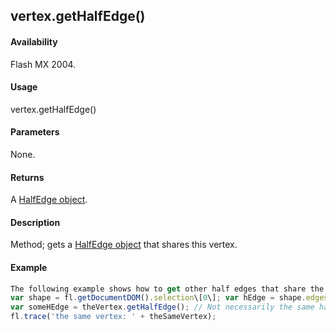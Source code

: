 ## vertex.getHalfEdge()

#### Availability

Flash MX 2004.

#### Usage

vertex.getHalfEdge()

#### Parameters

None.

#### Returns

A [HalfEdge object](#!wielmic/developers-animatesdk-docs/test/HalfEdge_object/halfEdge_summary.md).

#### Description

Method; gets a [HalfEdge object](#!wielmic/developers-animatesdk-docs/test/HalfEdge_object/halfEdge_summary.md) that shares this vertex.

#### Example

```javascript
The following example shows how to get other half edges that share the same vertex:
var shape = fl.getDocumentDOM().selection\[0\]; var hEdge = shape.edges\[0\].getHalfEdge(0); var theVertex = hEdge.getVertex();
var someHEdge = theVertex.getHalfEdge(); // Not necessarily the same half edge var theSameVertex = someHEdge.getVertex();
fl.trace('the same vertex: ' + theSameVertex);

```
